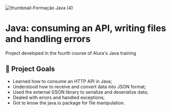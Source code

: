 ![thumbnail-Formação Java (4)](https://user-images.githubusercontent.com/66698429/226751112-f79aaa28-16c9-4561-8a15-0ac62ec9cb44.png)


# Java: consuming an API, writing files and handling errors

Project developed in the fourth course of Alura's Java training

## 🔨 Project Goals

- Learned how to consume an HTTP API in Java;
- Understood how to receive and convert data into JSON format; 
- Used the external GSON library to serialize and deserialize data;
- Dealed with errors and handled exceptions;
- Got to know the java.io package for file manipulation.
